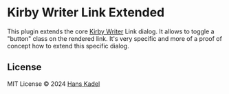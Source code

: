 # Kirby Writer Link Extended

This plugin extends the core [Kirby Writer](https://getkirby.com/docs/reference/panel/fields/writer) Link dialog. It allows to toggle a "button" class on the rendered link. It's very specific and more of a proof of concept how to extend this specific dialog.

## License

MIT License © 2024 [Hans Kadel](https://github.com/hansipete)

